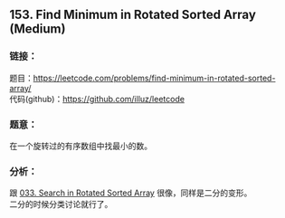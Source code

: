 ## 153. Find Minimum in Rotated Sorted Array (Medium)

### **链接**：
题目：https://leetcode.com/problems/find-minimum-in-rotated-sorted-array/  
代码(github)：https://github.com/illuz/leetcode

### **题意**：
在一个旋转过的有序数组中找最小的数。

### **分析**：
跟 [033. Search in Rotated Sorted Array](https://github.com/illuz/leetcode/tree/master/solutions/033.Search_in_Rotated_Sorted_Array) 很像，同样是二分的变形。  
二分的时候分类讨论就行了。
